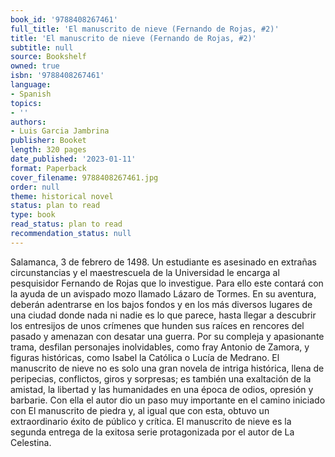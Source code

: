 ```yaml
---
book_id: '9788408267461'
full_title: 'El manuscrito de nieve (Fernando de Rojas, #2)'
title: 'El manuscrito de nieve (Fernando de Rojas, #2)'
subtitle: null
source: Bookshelf
owned: true
isbn: '9788408267461'
language:
- Spanish
topics:
- ''
authors:
- Luis Garcia Jambrina
publisher: Booket
length: 320 pages
date_published: '2023-01-11'
format: Paperback
cover_filename: 9788408267461.jpg
order: null
theme: historical novel
status: plan to read
type: book
read_status: plan to read
recommendation_status: null
---
```

Salamanca, 3 de febrero de 1498. Un estudiante es asesinado en extrañas circunstancias y el maestrescuela de la Universidad le encarga al pesquisidor Fernando de Rojas que lo investigue. Para ello este contará con la ayuda de un avispado mozo llamado Lázaro de Tormes. En su aventura, deberán adentrarse en los bajos fondos y en los más diversos lugares de una ciudad donde nada ni nadie es lo que parece, hasta llegar a descubrir los entresijos de unos crímenes que hunden sus raíces en rencores del pasado y amenazan con desatar una guerra. Por su compleja y apasionante trama, desfilan personajes inolvidables, como fray Antonio de Zamora, y figuras históricas, como Isabel la Católica o Lucía de Medrano.
El manuscrito de nieve no es solo una gran novela de intriga histórica, llena de peripecias, conflictos, giros y sorpresas; es también una exaltación de la amistad, la libertad y las humanidades en una época de odios, opresión y barbarie. Con ella el autor dio un paso muy importante en el camino iniciado con El manuscrito de piedra y, al igual que con esta, obtuvo un extraordinario éxito de público y crítica.
El manuscrito de nieve es la segunda entrega de la exitosa serie protagonizada por el autor de La Celestina.
